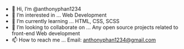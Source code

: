 - 👋 Hi, I’m @anthonyphan1234
- 👀 I’m interested in ... Web Development
- 🌱 I’m currently learning ... HTML, CSS, SCSS
- 💞️ I’m looking to collaborate on ... Any open source projects related to front-end Web development
- 📫 How to reach me ... Email: anthonyphan1234@gmail.com

<!---
anthonyphan1234/anthonyphan1234 is a ✨ special ✨ repository because its `README.md` (this file) appears on your GitHub profile.
You can click the Preview link to take a look at your changes.
--->
